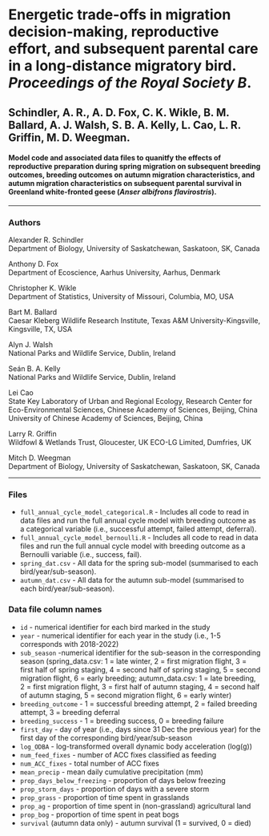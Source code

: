 # Energetic trade-offs in migration decision-making, reproductive effort, and subsequent parental care in a long-distance migratory bird. *Proceedings of the Royal Society B*.
## Schindler, A. R., A. D. Fox, C. K. Wikle, B. M. Ballard, A. J. Walsh, S. B. A. Kelly, L. Cao, L. R. Griffin, M. D. Weegman. 

#### Model code and associated data files to quanitfy the effects of reproductive preparation during spring migration on subsequent breeding outcomes, breeding outcomes on autumn migration characteristics, and autumn migration characteristics on subsequent parental survival in Greenland white-fronted geese (*Anser albifrons flavirostris*). 
___
### Authors
Alexander R. Schindler  
Department of Biology, University of Saskatchewan, Saskatoon, SK, Canada

Anthony D. Fox  
Department of Ecoscience, Aarhus University, Aarhus, Denmark

Christopher K. Wikle  
Department of Statistics, University of Missouri, Columbia, MO, USA

Bart M. Ballard  
Caesar Kleberg Wildlife Research Institute, Texas A&M University-Kingsville, Kingsville, TX, USA

Alyn J. Walsh  
National Parks and Wildlife Service, Dublin, Ireland

Seán B. A. Kelly  
National Parks and Wildlife Service, Dublin, Ireland

Lei Cao  
State Key Laboratory of Urban and Regional Ecology, Research Center for Eco-Environmental Sciences, Chinese Academy of Sciences, Beijing, China
University of Chinese Academy of Sciences, Beijing, China

Larry R. Griffin  
Wildfowl & Wetlands Trust, Gloucester, UK
ECO-LG Limited, Dumfries, UK

Mitch D. Weegman  
Department of Biology, University of Saskatchewan, Saskatoon, SK, Canada
___
### Files
- `full_annual_cycle_model_categorical.R` - Includes all code to read in data files and run the full annual cycle model with breeding outcome as a categorical variable (i.e., successful attempt, failed attempt, deferral).  
- `full_annual_cycle_model_bernoulli.R` - Includes all code to read in data files and run the full annual cycle model with breeding outcome as a Bernoulli variable (i.e., success, fail).  
- `spring_dat.csv` - All data for the spring sub-model (summarised to each bird/year/sub-season).  
- `autumn_dat.csv` - All data for the autumn sub-model  (summarised to each bird/year/sub-season).  

### Data file column names
- `id` - numerical identifier for each bird marked in the study
- `year` - numerical identifier for each year in the study (i.e., 1-5 corresponds with 2018-2022)
- `sub_season` -numerical identifier for the sub-season in the corresponding season (spring_data.csv: 1 = late winter, 2 = first migration flight, 3 = first half of spring staging, 4 = second half of spring staging, 5 = second migration flight, 6 = early breeding; autumn_data.csv: 1 = late breeding, 2 = first migration flight, 3 = first half of autumn staging, 4 = second half of autumn staging, 5 = second migration flight, 6 = early winter)
- `breeding_outcome` - 1 = successful breeding attempt, 2 = failed breeding attempt, 3 = breeding deferral
- `breeding_success` - 1 = breeding success, 0 = breeding failure
- `first_day` - day of year (i.e., days since 31 Dec the previous year) for the first day of the corresponding bird/year/sub-season
- `log_ODBA` - log-transformed overall dynamic body acceleration (log(g))
- `num_feed_fixes` - number of ACC fixes classified as feeding
- `num_ACC_fixes` - total number of ACC fixes
- `mean_precip` - mean daily cumulative precipitation (mm)
- `prop_days_below_freezing` - proportion of days below freezing
- `prop_storm_days` - proportion of days with a severe storm
- `prop_grass` - proportion of time spent in grasslands
- `prop_ag` - proportion of time spent in (non-grassland) agricultural land
- `prop_bog` - proportion of time spent in peat bogs
- `survival` (autumn data only) - autumn survival (1 = survived, 0 = died)

